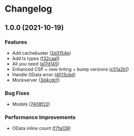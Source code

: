 # Changelog

## 1.0.0 (2021-10-19)


### Features

* Add cachebuster ([2d3154e](https://www.github.com/mauriciolauffer/ui5-template-boilerplate/commit/2d3154e5f1ebd4040b82fc4ce82b0c7f7f00d3f9))
* Add ts types ([f32caa1](https://www.github.com/mauriciolauffer/ui5-template-boilerplate/commit/f32caa191e36766e74d7751142b3db59eb072eb1))
* All you need ([a17d145](https://www.github.com/mauriciolauffer/ui5-template-boilerplate/commit/a17d1456094556a89e8339f4d6ba40b27a3285c4))
* Enhanced CSP + new linting + bump versions ([c51a2b1](https://www.github.com/mauriciolauffer/ui5-template-boilerplate/commit/c51a2b10e35a186e1aa648f0a301ce54b49b900e))
* Handle OData error ([d013cbd](https://www.github.com/mauriciolauffer/ui5-template-boilerplate/commit/d013cbd4bc7f3d6276a5ff976a0b293966d683fe))
* Mockserver ([3d4cdcf](https://www.github.com/mauriciolauffer/ui5-template-boilerplate/commit/3d4cdcfdd3ad28b2fe30556907bdaa3ce2abdf35))


### Bug Fixes

* Models ([7408f22](https://www.github.com/mauriciolauffer/ui5-template-boilerplate/commit/7408f22bf699355053bef5a95ccdcb77844f935d))


### Performance Improvements

* OData inline count ([f7fa139](https://www.github.com/mauriciolauffer/ui5-template-boilerplate/commit/f7fa139f22cbfe191f5715d3480fb9cff850a0e2))
